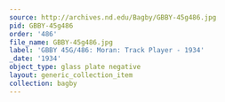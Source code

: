```yaml
---
source: http://archives.nd.edu/Bagby/GBBY-45g486.jpg
pid: GBBY-45g486
order: '486'
file_name: GBBY-45g486.jpg
label: 'GBBY 45G/486: Moran: Track Player - 1934'
_date: '1934'
object_type: glass plate negative
layout: generic_collection_item
collection: bagby
---
```

